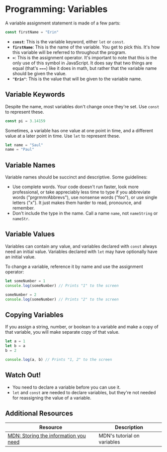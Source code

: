 # Programming: Variables

A variable assignment statement is made of a few parts:

```js
const firstName = "Erin"
```

* **`const`**: This is the variable keyword, either `let` or `const`.
* **`firstName`**: This is the name of the variable. You get to pick this. It's how this variable will be referred to throughout the program.
* **`=`**: This is the assignment operator. It's important to note that this is the only use of this symbol in JavaScript. It does say that two things are equal (that's `===`) like it does in math, but rather that the variable name should be given the value.
* **`"Erin"`**: This is the value that will be given to the variable name.

## Variable Keywords

Despite the name, most variables don't change once they're set. Use `const` to represent these.

```js
const pi = 3.14159
```

Sometimes, a variable has one value at one point in time, and a different value at a later point in time. Use `let` to represent these.

```js
let name = "Saul"
name = "Paul"
```

## Variable Names

Variable names should be succinct and descriptive. Some guidelines:

* Use complete words. Your code doesn't run faster, look more professional, or take appreciably less time to type if you abbreviate words ("prgrmmrAbbrevs"), use nonsense words ("foo"), or use single letters ("x"). It just makes them harder to read, pronounce, and remember.
* Don't include the type in the name. Call a name `name`, not `nameString` or `nameStr`.

## Variable Values

Variables can contain any value, and variables declared with `const` always need an initial value. Variables declared with `let` may have optionally have an initial value.

To change a variable, reference it by name and use the assignment operator:

```js
let someNumber = 1
console.log(someNumber) // Prints "1" to the screen

someNumber = 2
console.log(someNumber) // Prints "2" to the screen
```

## Copying Variables

If you assign a string, number, or boolean to a variable and make a copy of that variable, you will make separate copy of that value.

```js
let a = 1
let b = a
b = 2

console.log(a, b) // Prints "1, 2" to the screen
```

## Watch Out!

* You need to declare a variable before you can use it.
* `let` and `const` are needed to declare variables, but they're not needed for reassigning the value of a variable.

## Additional Resources

| Resource | Description |
| --- | --- |
| [MDN: Storing the information you need](https://developer.mozilla.org/en-US/docs/Learn/JavaScript/First_steps/Variables) | MDN's tutorial on variables |
